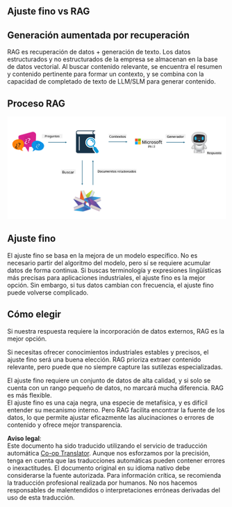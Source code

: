 <!--
CO_OP_TRANSLATOR_METADATA:
{
  "original_hash": "e4e010400c2918557b36bb932a14004c",
  "translation_date": "2025-07-17T09:26:23+00:00",
  "source_file": "md/03.FineTuning/FineTuning_vs_RAG.md",
  "language_code": "es"
}
-->
## Ajuste fino vs RAG

## Generación aumentada por recuperación

RAG es recuperación de datos + generación de texto. Los datos estructurados y no estructurados de la empresa se almacenan en la base de datos vectorial. Al buscar contenido relevante, se encuentra el resumen y contenido pertinente para formar un contexto, y se combina con la capacidad de completado de texto de LLM/SLM para generar contenido.

## Proceso RAG
![FinetuningvsRAG](../../../../translated_images/rag.2014adc59e6f6007bafac13e800a6cbc3e297fbb9903efe20a93129bd13987e9.es.png)

## Ajuste fino
El ajuste fino se basa en la mejora de un modelo específico. No es necesario partir del algoritmo del modelo, pero sí se requiere acumular datos de forma continua. Si buscas terminología y expresiones lingüísticas más precisas para aplicaciones industriales, el ajuste fino es la mejor opción. Sin embargo, si tus datos cambian con frecuencia, el ajuste fino puede volverse complicado.

## Cómo elegir
Si nuestra respuesta requiere la incorporación de datos externos, RAG es la mejor opción.

Si necesitas ofrecer conocimientos industriales estables y precisos, el ajuste fino será una buena elección. RAG prioriza extraer contenido relevante, pero puede que no siempre capture las sutilezas especializadas.

El ajuste fino requiere un conjunto de datos de alta calidad, y si solo se cuenta con un rango pequeño de datos, no marcará mucha diferencia. RAG es más flexible.  
El ajuste fino es una caja negra, una especie de metafísica, y es difícil entender su mecanismo interno. Pero RAG facilita encontrar la fuente de los datos, lo que permite ajustar eficazmente las alucinaciones o errores de contenido y ofrece mejor transparencia.

**Aviso legal**:  
Este documento ha sido traducido utilizando el servicio de traducción automática [Co-op Translator](https://github.com/Azure/co-op-translator). Aunque nos esforzamos por la precisión, tenga en cuenta que las traducciones automáticas pueden contener errores o inexactitudes. El documento original en su idioma nativo debe considerarse la fuente autorizada. Para información crítica, se recomienda la traducción profesional realizada por humanos. No nos hacemos responsables de malentendidos o interpretaciones erróneas derivadas del uso de esta traducción.